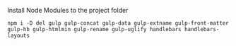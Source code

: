 Install Node Modules to the project folder
```
npm i -D del gulp gulp-concat gulp-data gulp-extname gulp-front-matter gulp-hb gulp-htmlmin gulp-rename gulp-uglify handlebars handlebars-layouts
```